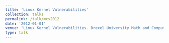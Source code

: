 ```yaml
---
title: 'Linux Kernel Vulnerabilities'
collection: talks
permalink: /talk/mcs2012
date: '2012-01-01'
venue: 'Linux Kernel Vulnerabilities. Drexel University Math and Computer Science (MCS) Society Talk. March, 2012'
type: talk
---
```


